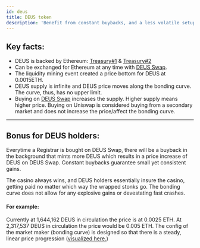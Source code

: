 ```yaml
---
id: deus
title: DEUS token
description: 'Benefit from constant buybacks, and a less volatile setup'
---
```



## Key facts:
- DEUS is backed by Ethereum: [Treasury#1](https://etherscan.io/address/0xD77700fC3C78d1Cb3aCb1a9eAC891ff59bC7946D) & [Treasury#2](https://etherscan.io/address/0xc2fB644cd18325C58889Cf8BB0573e4a8774BCD2)
- Can be exchanged for Ethereum at any time with [DEUS Swap](app.deus.finance/swap). 
- The liquidity mining event created a price bottom for DEUS at 0.0015ETH.
- DEUS supply is infinite and DEUS price moves along the bonding curve. The curve, thus, has no upper limit.
- Buying on [DEUS Swap](https://app.deus.finance/swap) increases the supply. Higher supply means higher price. Buying on Uniswap is considered buying from a secondary market and does not increase the price/affect the bonding curve. 

___
## Bonus for DEUS holders:
Everytime a Registrar is bought on DEUS Swap, there will be a buyback in the background that mints more DEUS which results in a price increase of DEUS on DEUS Swap. Constant buybacks guarantee small yet consistent gains.

The casino always wins, and DEUS holders essentially insure the casino, getting paid no matter which way the wrapped stonks go. The bonding curve does not allow for any explosive gains or devestating fast crashes.

#### For example:
Currently at 1,644,162 DEUS in circulation the price is at 0.0025 ETH.
At 2,317,537 DEUS in circulation the price would be 0.005 ETH.
The config of the market maker (bonding curve) is designed so that there is a steady, linear price progression ([visualized here.](https://simulate.deus.finance))
